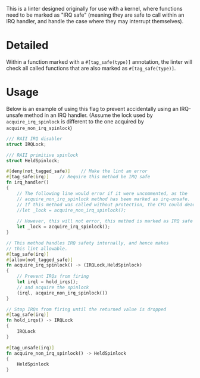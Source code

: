 This is a linter designed originally for use with a kernel, where functions need to be marked as "IRQ safe" (meaning they are safe to call
within an IRQ handler, and handle the case where they may interrupt themselves).

# Detailed #
Within a function marked with a `#[tag_safe(type)]` annotation, the linter will check all called functions that are also marked as `#[tag_safe(type)]`.

# Usage #
Below is an example of using this flag to prevent accidentally using an IRQ-unsafe method in an IRQ handler.
(Assume the lock used by `acquire_irq_spinlock` is different to the one acquired by `acquire_non_irq_spinlock`)

```rust
/// RAII IRQ disabler
struct IRQLock;

/// RAII primitive spinlock
struct HeldSpinlock;

#[deny(not_tagged_safe)]	// Make the lint an error
#[tag_safe(irq)]	// Require this method be IRQ safe
fn irq_handler()
{
	// The following line would error if it were uncommented, as the
	// acquire_non_irq_spinlock method has been marked as irq-unsafe.
	// If this method was called without protection, the CPU could deadlock.
	//let _lock = acquire_non_irq_spinlock();
	
	// However, this will not error, this method is marked as IRQ safe
	let _lock = acquire_irq_spinlock();
}

// This method handles IRQ safety internally, and hence makes
// this lint allowable.
#[tag_safe(irq)]
#[allow(not_tagged_safe)]
fn acquire_irq_spinlock() -> (IRQLock,HeldSpinlock)
{
	// Prevent IRQs from firing
	let irql = hold_irqs();
	// and acquire the spinlock
	(irql, acquire_non_irq_spinlock())
}

// Stop IRQs from firing until the returned value is dropped
#[tag_safe(irq)]
fn hold_irqs() -> IRQLock
{
	IRQLock
}

#[tag_unsafe(irq)]
fn acquire_non_irq_spinlock() -> HeldSpinlock
{
	HeldSpinlock
}
```
